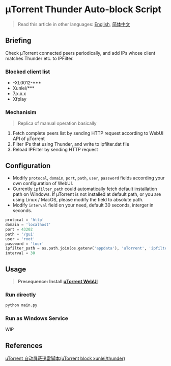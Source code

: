 # μTorrent Thunder Auto-block Script

> Read this article in other languages: [English](/docs/en_us.md), [简体中文](/docs/zh_cn.md)

## Briefing

Check μTorrent connected peers periodically, and add IPs whose client matches Thunder etc. to IPFilter.

### Blocked client list

- -XL0012-***
- Xunlei/***
- 7.x.x.x
- Xfplay

### Mechanisim

> Replica of manual operation basically

1. Fetch complete peers list by sending HTTP request according to WebUI API of μTorrent
2. Filter IPs that using Thunder, and write to ipfilter.dat file
3. Reload IPFilter by sending HTTP request

## Configuration

- Modify `protocal`, `domain`, `port`, `path`, `user`, `password` fields according your own configuration of WebUI.
- Currently `ipfilter_path` could automatically fetch default installation path on Windows. If μTorrent is not installed at default path, or you are using Linux / MacOS, please modify the field to absolute path.
- Modify `interval` field on your need, default 30 seconds, interger in seconds.

``` python
protocal = 'http'
domain = 'localhost'
port = 43202
path = '/gui'
user = 'root'
password = 'toor'
ipfilter_path = os.path.join(os.getenv('appdata'), 'uTorrent', 'ipfilter.dat')
interval = 30
```

## Usage

> **Presequence: Install [μTorrent WebUI](https://forum.utorrent.com/topic/49588-μtorrent-webui/)**

### Run directly

``` sh
python main.py
```

### Run as Windows Service

WIP

## References

[uTorrent 自动屏蔽迅雷脚本(uTorrent block xunlei/thunder)](https://www.v2ex.com/t/509327)
